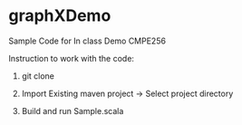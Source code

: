 # graphXDemo

Sample Code for In class Demo CMPE256


Instruction to work with the code:

1) git clone <repository>
  
2) Import Existing maven project -> Select project directory

3) Build and run Sample.scala
